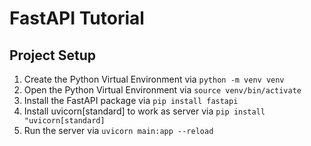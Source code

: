 # FastAPI Tutorial

## Project Setup

1. Create the Python Virtual Environment via `python -m venv venv`
2. Open the Python Virtual Environment via `source venv/bin/activate`
3. Install the FastAPI package via `pip install fastapi`
4. Install uvicorn[standard] to work as server via `pip install "uvicorn[standard]`
5. Run the server via `uvicorn main:app --reload`
